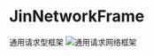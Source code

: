 # JinNetworkFrame
通用请求型框架
![通用请求网络框架](https://blog.xlxs.top/upload/2020/6/image-a3a0e2eac81b4e0e8137a8e4edbc854b.png)
